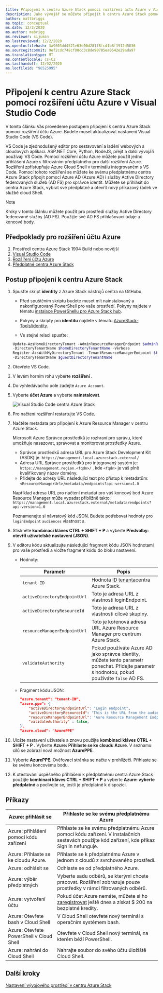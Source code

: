 ```yaml
---
title: Připojení k centru Azure Stack pomocí rozšíření účtu Azure v Visual Studio Code
description: Jako vývojář se můžete připojit k centru Azure Stack pomocí rozšíření účtu Azure v Visual Studio Code
author: mattbriggs
ms.topic: conceptual
ms.date: 12/2/2020
ms.author: mabrigg
ms.reviewer: sijuman
ms.lastreviewed: 12/2/2020
ms.openlocfilehash: 3a9603dd4521e63d00d281f8fcd1b8f1912d5836
ms.sourcegitcommit: 9ef2cdc748cf00cd3c8de90705ea0542e29ada97
ms.translationtype: MT
ms.contentlocale: cs-CZ
ms.lasthandoff: 12/02/2020
ms.locfileid: "96525995"
---
```

# <a name="connect-to-azure-stack-hub-using-azure-account-extension-in-visual-studio-code"></a>Připojení k centru Azure Stack pomocí rozšíření účtu Azure v Visual Studio Code

V tomto článku Vás provedeme postupem připojení k centru Azure Stack pomocí rozšíření účtu Azure. Budete muset aktualizovat nastavení Visual Studio Code (VS Code).

VS Code je zjednodušený editor pro sestavování a ladění webových a cloudových aplikací. ASP.NET Core, Python, NodeJS, přejít a další vývojáři používají VS Code. Pomocí rozšíření účtu Azure můžete použít jedno přihlášení Azure s filtrováním předplatného pro další rozšíření Azure. Rozšíření zpřístupňuje Azure Cloud Shell v terminálu integrovaném s VS Code. Pomocí tohoto rozšíření se můžete ke svému předplatnému centra Azure Stack připojit pomocí Azure AD (Azure AD) i služby Active Directory federovaných služeb (AD FS) pro správce identit. Můžete se přihlásit do centra Azure Stack, vybrat své předplatné a otevřít nový příkazový řádek ve službě cloud Shell. 

> [!NOTE]  
> Kroky v tomto článku můžete použít pro prostředí služby Active Directory federované služby (AD FS). Použijte své AD FS přihlašovací údaje a koncové body.

## <a name="pre-requisites-for-the-azure-account-extension"></a>Předpoklady pro rozšíření účtu Azure

1. Prostředí centra Azure Stack 1904 Build nebo novější
2. [Visual Studio Code](https://code.visualstudio.com/)
3. [Rozšíření účtu Azure](https://github.com/Microsoft/vscode-azure-account)
4. [Předplatné centra Azure Stack](https://azure.microsoft.com/overview/azure-stack/)

## <a name="steps-to-connect-to-azure-stack-hub"></a>Postup připojení k centru Azure Stack

1. Spusťte skript **identity** z Azure Stack nástrojů centra na GitHubu.

    - Před spuštěním skriptu budete muset mít nainstalovaný a nakonfigurovaný PowerShell pro vaše prostředí. Pokyny najdete v tématu [instalace PowerShellu pro Azure Stack hub](../operator/powershell-install-az-module.md).

    - Pokyny a skripty pro **identitu** najdete v tématu [AzureStack-Tools/identity](https://aka.ms/aa6z611).

    - Ve stejné relaci spusťte:

    ```powershell  
    Update-AzsHomeDirectoryTenant -AdminResourceManagerEndpoint $adminResourceManagerEndpoint `
    -DirectoryTenantName $homeDirectoryTenantName -Verbose
    Register-AzsWithMyDirectoryTenant -TenantResourceManagerEndpoint $tenantARMEndpoint `
    -DirectoryTenantName $guestDirectoryTenantName
    ```

2. Otevřete VS Code.

3. V levém horním rohu vyberte **rozšíření** .

4. Do vyhledávacího pole zadejte `Azure Account`.

5. Vyberte **účet Azure** a vyberte **nainstalovat**.

      ![Visual Studio Code centra Azure Stack](media/azure-stack-dev-start-vscode-azure/image1.png)

6. Pro načtení rozšíření restartujte VS Code.

7. Načtěte metadata pro připojení k Azure Resource Manager v centru Azure Stack. 
    
    Microsoft Azure Správce prostředků je rozhraní pro správu, které umožňuje nasazovat, spravovat a monitorovat prostředky Azure.
    - Správce prostředků adresa URL pro Azure Stack Development Kit (ASDK) je: `https://management.local.azurestack.external/` 
    - Adresa URL Správce prostředků pro integrovaný systém je: `https://management.region.<fqdn>/` , kde `<fqdn>` je váš plně kvalifikovaný název domény.
    - Přidejte do adresy URL následující text pro přístup k metadatům: `<ResourceManagerUrl>/metadata/endpoints?api-version=1.0`

    Například adresa URL pro načtení metadat pro váš koncový bod Azure Resource Manager může vypadat přibližně takto: `https://management.local.azurestack.external/metadata/endpoints?api-version=1.0`

    Poznamenejte si návratový kód JSON. Budete potřebovat hodnoty pro `loginEndpoint` `audiences` vlastnost a.

8. Stiskněte **kombinaci kláves CTRL + SHIFT + P** a vyberte **Předvolby: otevřít uživatelské nastavení (JSON)**.

9. V editoru kódu aktualizujte následující fragment kódu JSON hodnotami pro vaše prostředí a vložte fragment kódu do bloku nastavení.

    - Hodnoty:

        | Parametr | Popis |
        | --- | --- |
        | `tenant-ID` | Hodnota [ID tenanta](../operator/azure-stack-identity-overview.md)centra Azure Stack. |
        | `activeDirectoryEndpointUrl` | Toto je adresa URL z vlastnosti loginEndpoint. |
        | `activeDirectoryResourceId` | Toto je adresa URL z vlastnosti cílové skupiny.
        | `resourceManagerEndpointUrl` | Toto je kořenová adresa URL Azure Resource Manager pro centrum Azure Stack. |
        | `validateAuthority` | Pokud používáte Azure AD jako správce identity, můžete tento parametr ponechat. Přidejte parametr s hodnotou, pokud používáte `false` AD FS. |

    - Fragment kódu JSON:

      ```JSON  
      "azure.tenant": "tenant-ID",
      "azure.ppe": {
          "activeDirectoryEndpointUrl": "Login endpoint",
          "activeDirectoryResourceId": "This is the URL from the audiences property.",
          "resourceManagerEndpointUrl": "Aure Resource Management Endpoint",
          "validateAuthority" : false, 
      },
      "azure.cloud": "AzurePPE"
      ```

10. Uložte nastavení uživatele a znovu použijte **kombinaci kláves CTRL + SHIFT + P** . Vyberte **Azure: Přihlaste se ke cloudu Azure**. V seznamu cílů se zobrazí nová možnost **AzurePPE**.

11. Vyberte **AzurePPE**. Ověřovací stránka se načte v prohlížeči. Přihlaste se ke svému koncovému bodu.

12. K otestování úspěšného přihlášení k předplatnému centra Azure Stack použijte **kombinaci kláves CTRL + SHIFT + P** a vyberte **Azure: vyberte předplatné** a podívejte se, jestli je předplatné k dispozici.

## <a name="commands"></a>Příkazy

| Azure: přihlásit se | Přihlaste se ke svému předplatnému Azure |
| --- | --- |
| Azure: přihlášení pomocí kódu zařízení | Přihlaste se ke svému předplatnému Azure pomocí kódu zařízení. V instalačních sestavách použijte kód zařízení, kde příkaz Sign in nefunguje. |
| Azure: Přihlaste se ke cloudu Azure. | Přihlaste se k předplatnému Azure v jednom z cloudů z svrchovaného prostředí. |
| Azure: odhlásit se | Odhlaste se od předplatného Azure. |
| Azure: výběr předplatných | Vyberte sadu odběrů, se kterými chcete pracovat. Rozšíření zobrazuje pouze prostředky v rámci filtrovaných odběrů. |
| Azure: vytvoření účtu | Pokud účet Azure nemáte, můžete si ho [zaregistrovat](https://azure.microsoft.com/free/?utm_source=campaign&utm_campaign=vscode-azure-account&mktingSource=vscode-azure-account) ještě dnes a získat \$ 200 na bezplatné kredity. |
| Azure: Otevřete bash v Cloud Shell | V Cloud Shell otevřete nový terminál s operačním systémem bash. |
| Azure: Otevřete PowerShell v Cloud Shell | Otevřete v Cloud Shell nový terminál, na kterém běží PowerShell. |
| Azure: nahrání do Cloud Shell | Nahrajte soubor do svého účtu úložiště Cloud Shell. |

## <a name="next-steps"></a>Další kroky

[Nastavení vývojového prostředí v centru Azure Stack ](azure-stack-dev-start.md)
